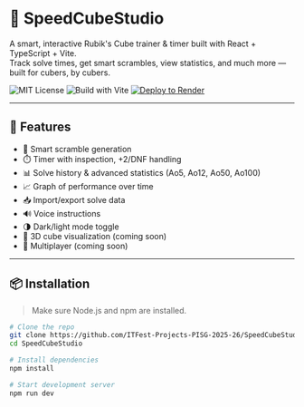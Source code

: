 # 🧠 SpeedCubeStudio

A smart, interactive Rubik's Cube trainer & timer built with React + TypeScript + Vite.  
Track solve times, get smart scrambles, view statistics, and much more — built for cubers, by cubers.

![MIT License](https://img.shields.io/badge/license-MIT-blue.svg)
![Build with Vite](https://img.shields.io/badge/built%20with-Vite-646CFF.svg)
[![Deploy to Render](https://img.shields.io/badge/render-live--demo-brightgreen)](https://speedcubestudio.onrender.com)

---

## 🚀 Features

- 🎯 Smart scramble generation
- ⏱️ Timer with inspection, +2/DNF handling
- 📊 Solve history & advanced statistics (Ao5, Ao12, Ao50, Ao100)
- 📈 Graph of performance over time
- 📥 Import/export solve data
- 🔊 Voice instructions
- 🌗 Dark/light mode toggle
- 🔄 3D cube visualization (coming soon)
- 🧩 Multiplayer (coming soon)

---

## 📦 Installation

> Make sure Node.js and npm are installed.

```bash
# Clone the repo
git clone https://github.com/ITFest-Projects-PISG-2025-26/SpeedCubeStudio.git
cd SpeedCubeStudio

# Install dependencies
npm install

# Start development server
npm run dev
